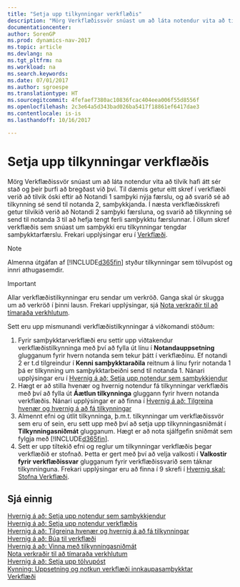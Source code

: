```yaml
---
title: "Setja upp tilkynningar verkflæðis"
description: "Mörg Verkflæðissvör snúast um að láta notendur vita að tilvik hafi átt sér stað og þeir þurfi að bregðast við því. Til dæmis getur eitt skref í verkflæði verið að tilvik óski eftir að Notandi 1 samþyki nýja færslu, og að svarið sé að tilkynning sé send til notanda 2, samþykkjanda. Í næsta verkflæðisskrefi getur tilvikið verið að Notandi 2 samþyki færsluna, og svarið að tilkynning sé send til notanda 3 til að hefja tengt ferli samþykktu færslunnar. Í öllum skref verkflæðis sem snúast um samþykki eru tilkynningar tengdar samþykktarfærslu."
documentationcenter: 
author: SorenGP
ms.prod: dynamics-nav-2017
ms.topic: article
ms.devlang: na
ms.tgt_pltfrm: na
ms.workload: na
ms.search.keywords: 
ms.date: 07/01/2017
ms.author: sgroespe
ms.translationtype: HT
ms.sourcegitcommit: 4fefaef7380ac10836fcac404eea006f55d8556f
ms.openlocfilehash: 2c3e64a5d343bad026ba5417f18861ef6417dae3
ms.contentlocale: is-is
ms.lasthandoff: 10/16/2017

---
```

# <a name="setting-up-workflow-notifications"></a>Setja upp tilkynningar verkflæðis
Mörg Verkflæðissvör snúast um að láta notendur vita að tilvik hafi átt sér stað og þeir þurfi að bregðast við því. Til dæmis getur eitt skref í verkflæði verið að tilvik óski eftir að Notandi 1 samþyki nýja færslu, og að svarið sé að tilkynning sé send til notanda 2, samþykkjanda. Í næsta verkflæðisskrefi getur tilvikið verið að Notandi 2 samþyki færsluna, og svarið að tilkynning sé send til notanda 3 til að hefja tengt ferli samþykktu færslunnar. Í öllum skref verkflæðis sem snúast um samþykki eru tilkynningar tengdar samþykktarfærslu. Frekari upplýsingar eru í [Verkflæði](across-workflow.md).  

> [!NOTE]  
>  Almenna útgáfan af [!INCLUDE[d365fin](includes/d365fin_md.md)] styður tilkynningar sem tölvupóst og innri athugasemdir.  

> [!IMPORTANT]  
>  Allar verkflæðistilkynningar eru sendar um verkröð. Ganga skal úr skugga um að verkröð í þinni lausn. Frekari upplýsingar, sjá [Nota verkraðir til að tímaraða verkhlutum](admin-job-queues-schedule-tasks.md).

Sett eru upp mismunandi verkflæðistilkynningar á viðkomandi stöðum:  

1.  Fyrir samþykktarverkflæði eru settir upp viðtakendur verkflæðistilkynninga með því að fylla út línu í **Notandauppsetning** glugganum fyrir hvern notanda sem tekur þátt í verkflæðinu. Ef notandi 2 er t.d tilgreindur í **Kenni samþykktaraðila** reitnum á línu fyrir notanda 1 þá er tilkynning um samþykktarbeiðni send til notanda 1. Nánari upplýsingar eru í [Hvernig á að: Setja upp notendur sem samþykkjendur](across-how-to-set-up-approval-users.md)  
2.  Hægt er að stilla hvenær og hvernig notendur fá tilkynningar verkflæðis með því að fylla út **Áætlun tilkynninga** gluggann fyrir hvern notanda verkflæðis. Nánari upplýsingar er að finna í [Hvernig á að: Tilgreina hvenær og hvernig á að fá tilkynningar](across-how-to-specify-when-and-how-to-receive-notifications.md)  
3.  Almennt efni og útlit tilkynninga, þ.m.t. tilkynningar um verkflæðissvör sem eru of sein, eru sett upp með því að setja upp tilkynningasniðmát í **Tilkynningasniðmát** glugganum. Hægt er að nota sjálfgefin sniðmát sem fylgja með [!INCLUDE[d365fin](includes/d365fin_md.md)].  
4.  Sett er upp tiltekið efni og reglur um tilkynningar verkflæðis þegar verkflæðið er stofnað. Þetta er gert með því að velja valkosti í **Valkostir fyrir verkflæðissvar** glugganum fyrir verkflæðissvarið sem táknar tilkynninguna. Frekari upplýsingar eru að finna í 9 skrefi í [Hvernig skal: Stofna Verkflæði](across-how-to-create-workflows.md).  

## <a name="see-also"></a>Sjá einnig  
 [Hvernig á að: Setja upp notendur sem samþykkjendur](across-how-to-set-up-approval-users.md)   
 [Hvernig á að: Setja upp notendur verkflæðis](across-how-to-set-up-workflow-users.md)   
 [Hvernig á að: Tilgreina hvenær og hvernig á að fá tilkynningar](across-how-to-specify-when-and-how-to-receive-notifications.md)   
 [Hvernig á að: Búa til verkflæði](across-how-to-create-workflows.md)   
 [Hvernig á að: Vinna með tilkynningasniðmát](across-how-to-manage-notification-templates.md)   
 [Nota verkraðir til að tímaraða verkhlutum](admin-job-queues-schedule-tasks.md)   
 [Hvernig á að: Setja upp tölvupóst](madeira-how-setup-email.md)   
 [Kynning: Uppsetning og notkun verkflæði innkaupasamþykktar](walkthrough-setting-up-and-using-a-purchase-approval-workflow.md)   
 [Verkflæði](across-workflow.md)   

